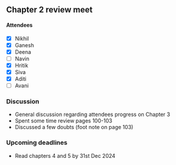 ## Chapter 2 review meet 

#### Attendees 
- [x] Nikhil
- [x] Ganesh
- [x] Deena
- [ ] Navin
- [x] Hritik
- [x] Siva
- [x] Aditi
- [ ] Avani

### Discussion 
- General discussion regarding attendees progress on Chapter 3
- Spent some time review pages 100-103
- Discussed a few doubts (foot note on page 103)

### Upcoming deadlines
- Read chapters 4 and 5 by 31st Dec 2024 
